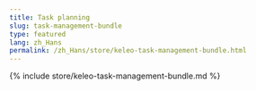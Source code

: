 ```yaml
---
title: Task planning
slug: task-management-bundle
type: featured
lang: zh_Hans
permalink: /zh_Hans/store/keleo-task-management-bundle.html
---
```


{% include store/keleo-task-management-bundle.md %}
